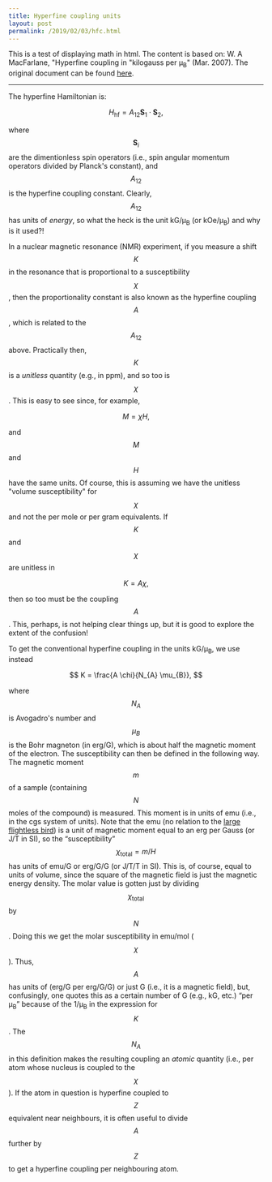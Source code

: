 ```yaml
---
title: Hyperfine coupling units
layout: post
permalink: /2019/02/03/hfc.html
---
```


This is a test of displaying math in html.
The content is based on: W. A MacFarlane, "Hyperfine coupling in "kilogauss per µ<sub>B</sub>" (Mar. 2007).
The original document can be found [here](http://bnmr.triumf.ca/PDFs/hfc-units.pdf).

---

The hyperfine Hamiltonian is:

$$
H_{\mathrm{hf}} = A_{12} \mathbf{S}_{1} \cdot \mathbf{S}_{2},
$$

where $$\mathbf{S}_{i}$$ are the dimentionless spin operators (i.e., spin angular
momentum operators divided by Planck's constant), and $$A_{12}$$ is the hyperfine
coupling constant. Clearly, $$A_{12}$$ has units of _energy_, so what the heck is
the unit kG/µ<sub>B</sub> (or kOe/µ<sub>B</sub>) and why is it used?!

In a nuclear magnetic resonance (NMR) experiment, if you measure a shift $$K$$
in the resonance that is proportional to a susceptibility $$\chi$$, then the
proportionality constant is also known as the hyperfine coupling $$A$$, which is
related to the $$A_{12}$$ above. Practically then, $$K$$ is a _unitless_ quantity
(e.g., in ppm), and so too is $$\chi$$. This is easy to see since, for example,

$$
M = χ H,
$$

and $$M$$ and $$H$$ have the same units. Of course, this is assuming we have the
unitless "volume susceptibility" for $$\chi$$ and not the per mole or per gram
equivalents. If $$K$$ and $$\chi$$ are unitless in

$$
K = A \chi,
$$

then so too must be the coupling $$A$$. This, perhaps, is not helping clear
things up, but it is good to explore the extent of the confusion!

To get the conventional hyperfine coupling in the units kG/μ<sub>B</sub>, we use
instead

$$
K = \frac{A \chi}{N_{A} \mu_{B}},
$$

where $$N_{A}$$ is Avogadro's number and $$\mu_{B}$$ is the Bohr magneton (in
erg/G), which is about half the magnetic moment of the electron. The susceptibility
can then be defined in the following way. The magnetic moment $$m$$ of a sample
(containing $$N$$ moles of the compound) is measured. This moment is in units of
emu (i.e., in the cgs system of units). Note that the emu (no relation to the
[large flightless bird](https://en.wikipedia.org/wiki/Emu)) is a unit of magnetic
moment equal to an erg per Gauss (or J/T in SI), so the “susceptibility”
$$χ_\mathrm{total} = m / H$$ has units of emu/G or erg/G/G (or J/T/T in SI).
This is, of course, equal to units of volume, since the square of the magnetic
field is just the magnetic energy density. The molar value is gotten just by
dividing $$χ_\mathrm{total}$$ by $$N$$. Doing this we get the molar
susceptibility in emu/mol ($$χ$$). Thus, $$A$$ has units of (erg/G per erg/G/G)
or just G (i.e., it is a magnetic field), but, confusingly, one quotes this as a
certain number of G (e.g., kG, etc.) “per μ<sub>B</sub>” because of the
1/μ<sub>B</sub> in the expression for $$K$$. The $$N_{A}$$ in this definition
makes the resulting coupling an _atomic_ quantity (i.e., per atom whose nucleus
is coupled to the $$χ$$). If the atom in question is hyperfine coupled to $$Z$$
equivalent near neighbours, it is often useful to divide $$A$$ further by $$Z$$
to get a hyperfine coupling per neighbouring atom.

